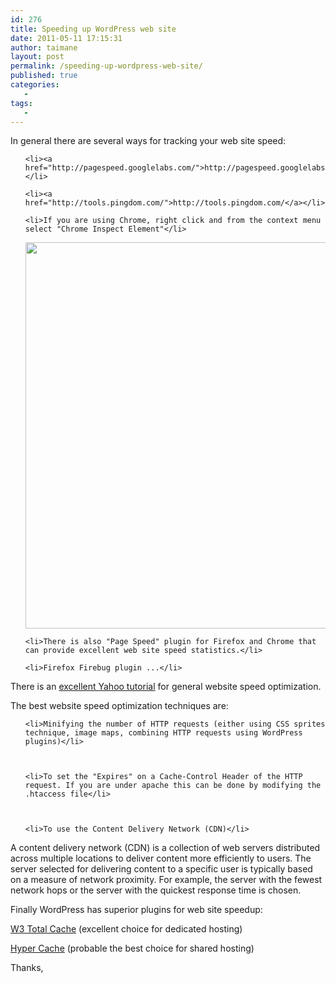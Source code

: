 ```yaml
---
id: 276
title: Speeding up WordPress web site
date: 2011-05-11 17:15:31
author: taimane
layout: post
permalink: /speeding-up-wordpress-web-site/
published: true
categories:
   -
tags:
   -
---
```

In general there are several ways for tracking your web site speed:

<ol>
	<li><a href="http://pagespeed.googlelabs.com/">http://pagespeed.googlelabs.com/</a></li>
	<li><a href="http://tools.pingdom.com/">http://tools.pingdom.com/</a></li>
	<li>If you are using Chrome, right click and from the context menu select "Chrome Inspect Element"</li>
<img src="https://programming-review.com/wp-content/uploads/2011/05/inspect-elements.png" alt="" title="inspect-elements" width="1210" height="618" class="alignnone size-full wp-image-278" /></li>
	<li>There is also "Page Speed" plugin for Firefox and Chrome that can provide excellent web site speed statistics.</li>
	<li>Firefox Firebug plugin ...</li>
</ol>


There is an <a href="http://developer.yahoo.com/performance/rules.html">excellent Yahoo tutorial</a> for general website speed optimization.

The best website speed optimization techniques are:

<ul>
	<li>Minifying the number of HTTP requests (either using CSS sprites technique, image maps, combining HTTP requests using WordPress plugins)</li>

	<li>To set the "Expires" on a Cache-Control Header of the HTTP request. If you are under apache this can be done by modifying the .htaccess file</li>

	<li>To use the Content Delivery Network (CDN)</li>
</ul>


A content delivery network (CDN) is a collection of web servers distributed across multiple locations to deliver content more efficiently to users. The server selected for delivering content to a specific user is typically based on a measure of network proximity. For example, the server with the fewest network hops or the server with the quickest response time is chosen.

Finally WordPress has superior plugins for web site speedup: 
<a href="http://www.w3-edge.com/wordpress-plugins/w3-total-cache/">W3 Total Cache</a> (excellent choice for dedicated hosting)
<a href="http://www.satollo.net/plugins/hyper-cache">Hyper Cache</a> (probable the best choice for shared hosting)

Thanks,  

